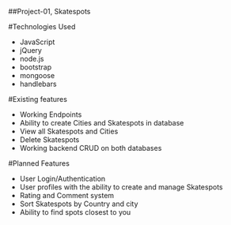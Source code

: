 ##Project-01, Skatespots

#Technologies Used
* JavaScript
* jQuery
* node.js
* bootstrap
* mongoose
* handlebars

#Existing features
* Working Endpoints
* Ability to create Cities and Skatespots in database
* View all Skatespots and Cities
* Delete Skatespots
* Working backend CRUD on both databases

#Planned Features
* User Login/Authentication
* User profiles with the ability to create and manage Skatespots
* Rating and Comment system
* Sort Skatespots by Country and city
* Ability to find spots closest to you
